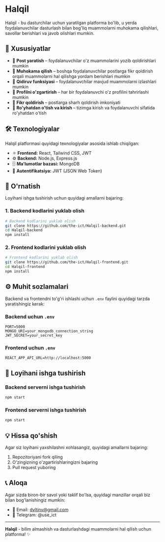 # Halqil

Halqil - bu dasturchilar uchun yaratilgan platforma bo'lib, u yerda foydalanuvchilar dasturlash bilan bog'liq muammolarni muhokama qilishlari, savollar berishlari va javob olishlari mumkin.

## 📌 Xususiyatlar

- 🔹 **Post yaratish** – foydalanuvchilar o'z muammolarini yozib qoldirishlari mumkin
- 🔹 **Muhokama qilish** – boshqa foydalanuvchilar postlarga fikr qoldirish orqali muammolarni hal qilishga yordam berishlari mumkin
- 🔹 **Qidiruv funksiyasi** – foydalanuvchilar mavjud muammolarni izlashlari mumkin
- 🔹 **Profilni o'zgartirish** – har bir foydalanuvchi o'z profilini tahrirlashi mumkin
- 🔹 **Fikr qoldirish** – postlarga sharh qoldirish imkoniyati
- 🔹 **Ro'yhatdan o'tish va kirish** – tizimga kirish va foydalanuvchi sifatida ro'yhatdan o'tish

## 🛠️ Texnologiyalar

Halqil platformasi quyidagi texnologiyalar asosida ishlab chiqilgan:

- ⚛ **Frontend:** React, Tailwind CSS, JWT
- ⚙ **Backend:** Node.js, Express.js
- 🗄 **Ma'lumotlar bazasi:** MongoDB
- 🔐 **Autentifikatsiya:** JWT (JSON Web Token)

## 🔧 O'rnatish

Loyihani ishga tushirish uchun quyidagi amallarni bajaring:

### 1. Backend kodlarini yuklab olish
```bash
# Backend kodlarini yuklab olish
git clone https://github.com/the-ict/Halqil-backend.git
cd Halqil-backend
npm install
```

### 2. Frontend kodlarini yuklab olish
```bash
# Frontend kodlarini yuklab olish
git clone https://github.com/the-ict/Halqil-frontend.git
cd Halqil-frontend
npm install
```

## ⚙️ Muhit sozlamalari

Backend va frontendni to'g'ri ishlashi uchun `.env` faylini quyidagi tarzda yaratishingiz kerak:

### **Backend uchun** `.env`
```
PORT=5000
MONGO_URI=your_mongodb_connection_string
JWT_SECRET=your_secret_key
```

### **Frontend uchun** `.env`
```
REACT_APP_API_URL=http://localhost:5000
```

## 🚀 Loyihani ishga tushirish

### Backend serverni ishga tushirish
```bash
npm start
```

### Frontend serverni ishga tushirish
```bash
npm start
```

## 💡 Hissa qo'shish

Agar siz loyihani yaxshilashni xohlasangiz, quyidagi amallarni bajaring:

1. Repozitoriyani fork qiling
2. O'zingizning o'zgartirishlaringizni bajaring
3. Pull request yuboring

## 📞 Aloqa

Agar sizda biron-bir savol yoki taklif bo'lsa, quyidagi manzillar orqali biz bilan bog'lanishingiz mumkin:

- 📧 Email: dvltinv@gmail.com
- 📱 Telegram: @use_ict

---

**Halqil** - bilim almashish va dasturlashdagi muammolarni hal qilish uchun platforma! ✨

